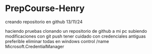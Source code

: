 # PrepCourse-Henry
creando repositorio en github 13/11/24

haciendo pruebas clonando un repositorio de github a mi pc 
subiendo modificaciones con git push 
tener cuidado con credenciales antiguas
preferible eliminar todas en windows
control /name Microsoft.CredentialManager

